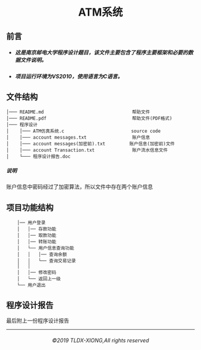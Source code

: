 # <center>ATM系统<center>
## 前言
* ##### 这是南京邮电大学程序设计题目，该文件主要包含了程序主要框架和必要的数据文件说明。
* ##### 项目运行环境为VS2010，使用语言为C语言。
## 文件结构
```
│─── README.md                                 帮助文件
│─── README.pdf                                帮助文件(PDF格式)
│─── 程序设计                                   
│    │─── ATM仿真系统.c                         source code
│    │─── account messages.txt                 账户信息
│    │─── account messages(加密前).txt         账户信息(加密前)文件
│    │─── account Transaction.txt              账户流水信息文件
│    └─── 程序设计报告.doc

```
##### 说明
账户信息中密码经过了加密算法，所以文件中存在两个账户信息
## 项目功能结构
```
    │── 用户登录
    │   │── 存款功能
    │   │── 取款功能
    │   │── 转账功能
    │   └── 用户信息查询功能
    │   │   │── 查询余额
    │   │   └── 查询交易记录
    │   │
    │   │── 修改密码 
    │   └── 返回上一级
    └── 用户退出
```
## 程序设计报告
最后附上一份程序设计报告
<hr>  

###### <center>&copy;2019 TLDX-XIONG,All rights reserved<center>